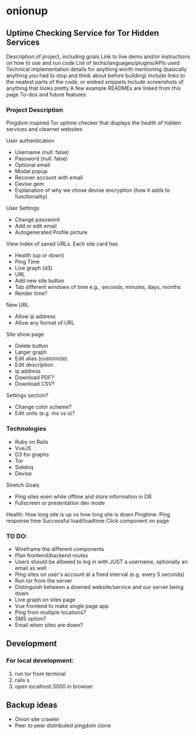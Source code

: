 # onionup
## Uptime Checking Service for Tor Hidden Services

Description of project, including goals
Link to live demo and/or instructions on how to use and run code
List of techs/languages/plugins/APIs used
Technical implementation details for anything worth mentioning (basically anything you had to stop and think about before building)
Include links to the neatest parts of the code, or embed snippets
Include screenshots of anything that looks pretty
A few example READMEs are linked from this page
To-dos and future features

### Project Description

Pingdom inspired Tor uptime checker that displays the health of hidden services and clearnet websites 

User authentication
* Username (null: false)
* Password (null: false)
* Optional email
* Modal popup
* Recover account with email
* Devise gem 
* Explanation of why we chose devise encryption (how it adds to functionality)

User Settings
* Change password
* Add or edit email
* Autogenerated Profile picture

View index of saved URLs. Each site card has 
* Health (up or down)
* Ping Time
* Live graph (d3)
* URL
* Add new site button
* Tab different windows of time e.g., seconds, minutes, days, months
* Render time?

New URL 
* Allow ip address
* Allow any format of URL

Site show page
* Delete button
* Larger graph 
* Edit alias (customize)
* Edit description
* ip address 
* Download PDF? 
* Download CSV?

Settings section?
* Change color scheme?
* Edit units (e.g. ms vs s)?




### Technologies 
* Ruby on Rails
* VueJS
* D3 for graphs
* Tor
* Sidekiq
* Devise 

Stretch Goals
* Ping sites even while offline and store information in DB
* Fullscreen or presentation dev mode 

Health: How long site is up vs how long site is down
Pingtime: Ping response time
Successful load/loadtime
Click component on page


### TO DO:

* Wireframe the different components
* Plan frontend/backend routes
* Users should be allowed to log in with JUST a username, optionally an email as well
* Ping sites on user's account at a fixed interval (e.g. every 5 seconds)
* Run tor from the server
* Distinguish between a downed website/service and our server being down
* Live graph on sites page
* Vue frontend to make single page app
* Ping from multiple locations?
* SMS option?
* Email when sites are down?

## Development

### For local development:

1. run tor from terminal
2. rails s
3. open localhost:3000 in browser

## Backup ideas

* Onion site crawler 
* Peer to peer distributed pingdom clone  
